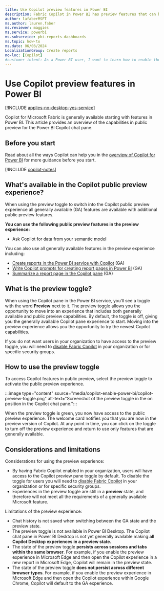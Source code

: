 ```yaml
---
title: Use Copilot preview features in Power BI
description: Fabric Copilot in Power BI has preview features that can be enabled with the flip of a switch.
author: lafaberMSFT
ms.author: lauren.faber
ms.reviewer: maggies
ms.service: powerbi
ms.subservice: pbi-reports-dashboards
ms.topic: how-to
ms.date: 06/03/2024
LocalizationGroup: Create reports
no-loc: [Copilot]
#customer intent: As a Power BI user, I want to learn how to enable the preview features in Fabric Copilot for Power BI.
---
```


# Use Copilot preview features in Power BI

[!INCLUDE [applies-no-desktop-yes-service](../includes/applies-no-desktop-yes-service.md)]

Copilot for Microsoft Fabric is generally available starting with features in Power BI. This article provides an overview of the capabilities in public preview for the Power BI Copilot chat pane.

## Before you start

Read about all the ways Copilot can help you in the [overview of Copilot for Power BI](copilot-introduction.md) for more guidance before you start.

[!INCLUDE [copilot-notes](../includes/copilot-notes.md)]

## What's available in the Copilot public preview experience?

When using the preview toggle to switch into the Copilot public preview experience all generally available (GA) features are available with additional public preview features. 

**You can use the following public preview features in the preview experience:**
- Ask Copilot for data from your semantic model

You can also use all generally available features in the preview experience including:
- [Create reports in the Power BI service with Copilot](copilot-create-report-service) (GA)
- [Write Copilot prompts for creating report pages in Power BI](copilot-prompts-report-pages) (GA) 
- [Summarize a report page in the Copilot pane](copilot-pane-summarize-content) (GA)

## What is the preview toggle?

When using the Copilot pane in the Power BI service, you'll see a toggle with the word **Preview** next to it. The preview toggle allows you the opportunity to move into an experience that includes both generally available and public preview capabilities. By default, the toggle is off, giving you the generally available Copilot pane experience to start. Moving into the preview experience allows you the opportunity to try the newest Copilot capabilities.

If you do not want users in your organization to have access to the preview toggle, you will need to [disable Fabric Copilot](/fabric/admin/service-admin-portal-copilot) in your organization or for specific security groups.

## How to use the preview toggle

To access Copilot features in public preview, select the preview toggle to activate the public preview experience.

:::image type="content" source="media/copilot-enable-power-bi/copilot-preview-toggle.png" alt-text="Screenshot of the preview toggle in the on position in the Copilot chat pane.":::

When the preview toggle is green, you now have access to the public preview experience. The welcome card notifies you that you are now in the preview version of Copilot. At any point in time, you can click on the toggle to turn off the preview experience and return to use only features that are generally available. 

## Considerations and limitations

Considerations for using the preview experience:

- By having Fabric Copilot enabled in your organization, users will have access to the Copilot preview pane toggle by default. To disable the toggle for users you will need to [disable Fabric Copilot](/fabric/admin/service-admin-portal-copilot) in your organization or for specific security groups.
- Experiences in the preview toggle are still in a **preview** state, and therefore will not meet all the requirements of a generally available Microsoft feature. 

Limitations of the preview experience:

- Chat history is not saved when switching between the GA state and the preview state. 
- The preview toggle is not available in Power BI Desktop. The Copilot chat pane in Power BI Desktop is not yet generally available making **all Copilot Desktop experiences in a preview state.**
- The state of the preview toggle **persists across sessions and tabs within the same browser**. For example, if you enable the preview experience in Microsoft Edge and then open the Copilot experience in a new report in Microsoft Edge, Copilot will remain in the preview state. 
- The state of the preview toggle **does not persist across different browser types**. For example, if you enable the preview experience in Microsoft Edge and then open the Copilot experience within Google Chrome, Copilot will default to the GA experience. 

